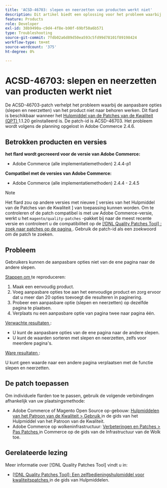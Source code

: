```yaml
---
title: 'ACSD-46703: slepen en neerzetten van producten werkt niet'
description: Dit artikel biedt een oplossing voor het probleem waarbij slepen en neerzetten van de aanpasbare opties van het product niet naar behoren werkt.
feature: Products
role: Developer
exl-id: 38b9490a-c9d4-4f8e-b90f-69bf50a6b571
type: Troubleshooting
source-git-commit: 7fdb02a6d89d50ea593c5fd99d78101f89198424
workflow-type: tm+mt
source-wordcount: '375'
ht-degree: 0%

---
```


# ACSD-46703: slepen en neerzetten van producten werkt niet

De ACSD-46703-patch verhelpt het probleem waarbij de aanpasbare opties (slepen en neerzetten) van het product niet naar behoren werken. Dit flard is beschikbaar wanneer het [ Hulpmiddel van de Patches van de Kwaliteit (QPT) ](https://experienceleague.adobe.com/nl/docs/commerce-operations/tools/quality-patches-tool/quality-patches-tool-to-self-serve-quality-patches) 1.1.20 geïnstalleerd is. De patch-id is ACSD-46703. Het probleem wordt volgens de planning opgelost in Adobe Commerce 2.4.6.

## Betrokken producten en versies

**het flard wordt gecreeerd voor de versie van Adobe Commerce:**

* Adobe Commerce (alle implementatiemethoden) 2.4.4-p1

**Compatibel met de versies van Adobe Commerce:**

* Adobe Commerce (alle implementatiemethoden) 2.4.4 - 2.4.5

>[!NOTE]
>
>Het flard zou op andere versies met nieuwe [ versies van het Hulpmiddel van de Patches van de Kwaliteit ] van toepassing kunnen worden. Om te controleren of de patch compatibel is met uw Adobe Commerce-versie, werkt u het `magento/quality-patches` -pakket bij naar de meest recente versie en controleert u de compatibiliteit op de [[!DNL Quality Patches Tool] : zoek naar patches op de pagina ](https://experienceleague.adobe.com/tools/commerce-quality-patches/index.html?lang=nl-NL) . Gebruik de patch-id als een zoekwoord om de patch te zoeken.

## Probleem

Gebruikers kunnen de aanpasbare opties niet van de ene pagina naar de andere slepen.

<u> Stappen om </u> te reproduceren:

1. Maak een eenvoudig product.
1. Voeg aanpasbare opties toe aan het eenvoudige product en zorg ervoor dat u meer dan 20 opties toevoegt die resulteren in paginering.
1. Probeer een aanpasbare optie (slepen en neerzetten) op dezelfde pagina te plaatsen.
1. Verplaats nu een aanpasbare optie van pagina twee naar pagina één.

<u> Verwachte resultaten </u>:

* U kunt de aanpasbare opties van de ene pagina naar de andere slepen.
* U kunt de waarden sorteren met slepen en neerzetten, zelfs voor meerdere pagina&#39;s.

<u> Ware resultaten </u>:

U kunt geen waarde naar een andere pagina verplaatsen met de functie slepen en neerzetten.

## De patch toepassen

Om individuele flarden toe te passen, gebruik de volgende verbindingen afhankelijk van uw plaatsingsmethode:

* Adobe Commerce of Magento Open Source op-gebouw: [ Hulpmiddelen van het Patroon van de Kwaliteit > Gebruik ](/help/tools/quality-patches-tool/usage.md) in de gids van het Hulpmiddel van het Patroon van de Kwaliteit.
* Adobe Commerce op wolkeninfrastructuur: [ Verbeteringen en Patches > Pas Patches ](https://experienceleague.adobe.com/docs/commerce-cloud-service/user-guide/develop/upgrade/apply-patches.html?lang=nl-NL) in Commerce op de gids van de Infrastructuur van de Wolk toe.

## Gerelateerde lezing

Meer informatie over [!DNL Quality Patches Tool] vindt u in:

* [[!DNL Quality Patches Tool]: Een zelfbedieningshulpmiddel voor kwaliteitspatches ](/help/tools/quality-patches-tool/quality-patches-tool-to-self-serve-quality-patches.md) in de gids van Hulpmiddelen.
